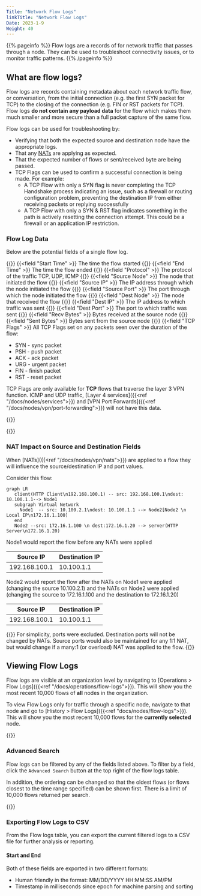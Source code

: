 ```yaml
---
Title: "Network Flow Logs" 
linkTitle: "Network Flow Logs"
Date: 2023-1-9
Weight: 40
---
```


{{% pageinfo %}}
Flow logs are a records of for network traffic that passes through a node. They can be used to troubleshoot connectivity issues, or to monitor traffic patterns. 
{{% /pageinfo %}}

## What are flow logs?
Flow logs are records containing metadata about each network traffic flow, or conversation, from the initial connection (e.g. the first SYN packet for TCP) to the closing of the connection (e.g. FIN or RST packets for TCP). Flow logs **do not contain any payload data** for the flow which makes them much smaller and more secure than a full packet capture of the same flow.

Flow logs can be used for troubleshooting by:
 - Verifying that both the expected source and destination node have the appropriate logs.
 - That any [NATs](#nat-impact-on-source-and-destination-fields) are applying as expected.
 - That the expected number of flows or sent/received byte are being passed. 
 - TCP Flags can be used to confirm a successful connection is being made. For example:
   - A TCP Flow with only a SYN flag is never completing the TCP Handshake process indicating an issue, such as a firewall or routing configuration problem, preventing the destination IP from either receiving packets or replying successfully
   - A TCP Flow with only a SYN & RST flag indicates something in the path is actively resetting the connection attempt. This could be a firewall or an application IP restriction.

### Flow Log Data
Below are the potential fields of a single flow log.

{{<fields>}}
{{<field "Start Time" >}}
The time the flow started
{{</field >}}
{{<field "End Time" >}}
The time the flow ended
{{</field >}}
{{<field "Protocol" >}}
The protocol of the traffic TCP, UDP, ICMP
{{</field >}}
{{<field "Source Node" >}}
The node that initiated the flow
{{</field >}}
{{<field "Source IP" >}}
The IP address through which the node initiated the flow
{{</field >}}
{{<field "Source Port" >}}
The port through which the node initiated the flow
{{</field >}}
{{<field "Dest Node" >}}
The node that received the flow
{{</field >}}
{{<field "Dest IP" >}}
The IP address to which traffic was sent
{{</field >}}
{{<field "Dest Port" >}}
The port to which traffic was sent
{{</field >}}
{{<field "Recv Bytes" >}}
Bytes received at the source node
{{</field >}}
{{<field "Sent Bytes" >}}
Bytes sent from the source node
{{</field >}}
{{<field "TCP Flags" >}}
All TCP Flags set on any packets seen over the duration of the flow:

- SYN - sync packet
- PSH - push packet
- ACK - ack packet
- URG - urgent packet
- FIN - finish packet
- RST - reset packet


TCP Flags are only available for **TCP** flows that traverse the layer 3 VPN function. ICMP and UDP traffic, [Layer 4 services]({{<ref "/docs/nodes/services">}}) and [VPN Port Forwards]({{<ref "/docs/nodes/vpn/port-forwarding">}}) will not have this data.

{{</field >}}

{{</fields>}}

### NAT Impact on Source and Destination Fields
When [NATs]({{<ref "/docs/nodes/vpn/nats">}}) are applied to a flow they will influence the source/destination IP and port values.  

Consider this flow:
```mermaid
graph LR
   client(HTTP Client\n192.168.100.1) -- src: 192.168.100.1\ndest: 10.100.1.1--> Node1
   subgraph Virtual Network
     Node1  -- src: 10.100.2.1\ndest: 10.100.1.1 --> Node2[Node2 \n Local IP\n172.16.1.100] 
   end
   Node2 --src: 172.16.1.100 \n dest:172.16.1.20 --> server(HTTP Server\n172.16.1.20)
```

Node1 would report the flow before any NATs were applied


| Source IP | Destination IP |
|-----------|----------------|
| 192.168.100.1 | 10.100.1.1 |


Node2 would report the flow after the NATs on Node1 were applied (changing the source 10.100.2.1) and the NATs on Node2 were applied (changing the source to 172.16.1.100 and the destination to 172.16.1.20)

| Source IP | Destination IP |
|-----------|----------------|
| 192.168.100.1 | 10.100.1.1 | 

{{<alert color="info" title="Note:">}} For simplicity, ports were excluded. Destination ports will not be changed by NATs.  Source ports would also be maintained for any 1:1 NAT, but would change if a many:1 (or overload) NAT was applied to the flow. {{</alert>}}

## Viewing Flow Logs
Flow logs are visible at an organization level by navigating to [Operations > Flow Logs]({{<ref "/docs/operations/flow-logs">}}). This will show you the most recent 10,000 flows of **all** nodes in the organization.

To view Flow Logs only for traffic through a specific node, navigate to that node and go to [History > Flow Logs]({{<ref "docs/nodes/flow-logs">}}). This will show you the most recent 10,000 flows for the **currently selected** node.

{{<tgimg src="flow-logs-node.png" caption="Example flow log table for a node" width="80%" alt="table showing flow log entries for a node">}}

### Advanced Search

Flow logs can be filtered by any of the fields listed above. To filter by a field, click the `Advanced Search` button at the top right of the flow logs table.

In addition, the ordering can be changed so that the oldest flows (or flows closest to the time range specified) can be shown first. There is a limit of 10,000 flows returned per search.

{{<tgimg src="advanced-search.png" width="80%" caption="Advanced Search dialog" alt="Dialog showing the various search filter parameters available in advanced search.">}}

### Exporting Flow Logs to CSV
From the Flow logs table, you can export the current filtered logs to a CSV file for further analysis or reporting.

#### Start and End 
Both of these fields are exported in two different formats:
* Human friendly in the format: MM/DD/YYYY HH:MM:SS AM/PM
* Timestamp in milliseconds since epoch for machine parsing and sorting
